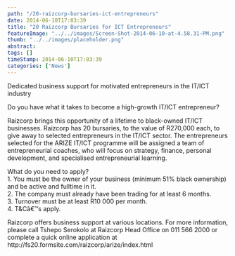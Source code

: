 ```yaml
---
path: "/20-raizcorp-bursaries-ict-entrepreneurs" 
date: 2014-06-10T17:03:39 
title: "20 Raizcorp Bursaries for ICT Entrepreneurs" 
featureImage: "../../images/Screen-Shot-2014-06-10-at-4.58.31-PM.png"
thumb: "../../images/placeholder.png" 
abstract:  
tags: [] 
timeStamp: 2014-06-10T17:03:39 
categories: ['News'] 
---
```


<p>Dedicated business support for motivated entrepreneurs in the IT/ICT industry</p>
<p>Do you have what it takes to become a high-growth IT/ICT entrepreneur?</p>
<p>Raizcorp brings this opportunity of a lifetime to black-owned IT/ICT businesses. Raizcorp has 20 bursaries, to the value of R270,000 each, to give away to selected entrepreneurs in the IT/ICT sector. The entrepreneurs selected for the ARIZE IT/ICT programme will be assigned a team of entrepreneurial coaches, who will focus on strategy, finance, personal development, and specialised entrepreneurial learning.</p>
<p>What do you need to apply?<br />
1. You must be the owner of your business (minimum 51% black ownership) and be active and fulltime in it.<br />
2. The company must already have been trading for at least 6 months.<br />
3. Turnover must be at least R10 000 per month.<br />
4. T&amp;Câ€™s apply.</p>
<p>Raizcorp offers business support at various locations. For more information, please call Tshepo Serokolo at Raizcorp Head Office on 011 566 2000 or complete a quick online application at http://fs20.formsite.com/raizcorp/arize/index.html</p>
